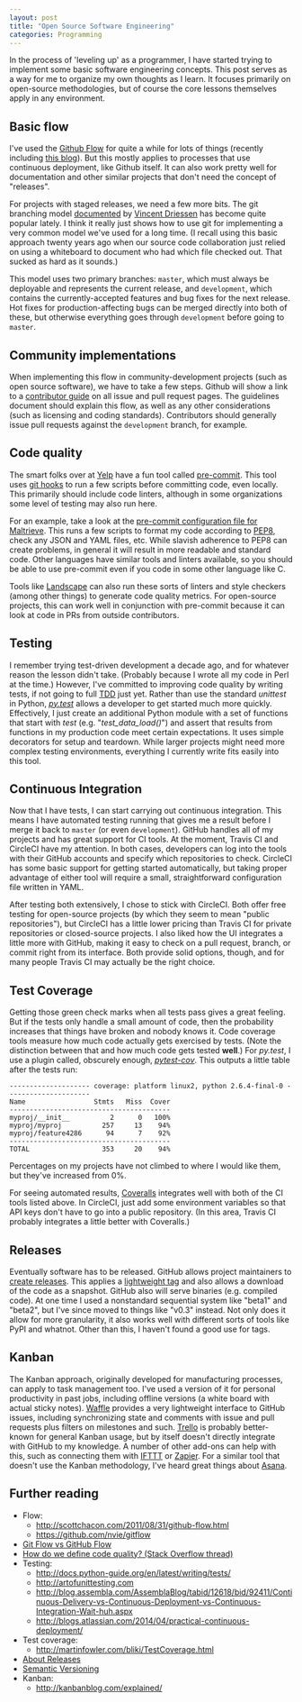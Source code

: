 ```yaml
---
layout: post
title: "Open Source Software Engineering"
categories: Programming
---
```


In the process of 'leveling up' as a programmer, I have started trying to implement some basic software engineering concepts. This post serves as a way for me to organize my own thoughts as I learn. It focuses primarily on open-source methodologies, but of course the core lessons themselves apply in any environment.

## Basic flow
I've used the [Github Flow](https://guides.github.com/introduction/flow/) for quite a while for lots of things (recently including [this blog](https://github.com/krmaxwell/krmaxwell.github.io)). But this mostly applies to processes that use continuous deployment, like Github itself. It can also work pretty well for documentation and other similar projects that don't need the concept of "releases".

For projects with staged releases, we need a few more bits. The git branching model [documented](http://nvie.com/posts/a-successful-git-branching-model/) by [Vincent Driessen](https://twitter.com/nvie) has become quite popular lately. I think it really just shows how to use git for implementing a very common model we've used for a long time. (I recall using this basic approach twenty years ago when our source code collaboration just relied on using a whiteboard to document who had which file checked out. That sucked as hard as it sounds.)

This model uses two primary branches: `master`, which must always be deployable and represents the current release, and `development`, which contains the currently-accepted features and bug fixes for the next release. Hot fixes for production-affecting bugs can be merged directly into both of these, but otherwise everything goes through `development` before going to `master`.

## Community implementations

When implementing this flow in community-development projects (such as open source software), we have to take a few steps. Github will show a link to a [contributor guide](https://github.com/blog/1184-contributing-guidelines) on all issue and pull request pages. The guidelines document should explain this flow, as well as any other considerations (such as licensing and coding standards). Contributors should generally issue pull requests against the `development` branch, for example.

## Code quality

The smart folks over at [Yelp](http://www.yelp.com) have a fun tool called [pre-commit](http://pre-commit.com). This tool uses [git hooks](http://githooks.com) to run a few scripts before committing code, even locally. This primarily should include code linters, although in some organizations some level of testing may also run here.

For an example, take a look at the [pre-commit configuration file for Maltrieve](https://github.com/krmaxwell/maltrieve/blob/3f6fdcc3c8d139dbab3c5153efc95f65b8f30251/.pre-commit-config.yaml). This runs a few scripts to format my code according to [PEP8](https://www.python.org/dev/peps/pep-0008/), check any JSON and YAML files, etc. While slavish adherence to PEP8 can create problems, in general it will result in more readable and standard code. Other languages have similar tools and linters available, so you should be able to use pre-commit even if you code in some other language like C.

Tools like [Landscape](https://landscape.io) can also run these sorts of linters and style checkers (among other things) to generate code quality metrics. For open-source projects, this can work well in conjunction with pre-commit because it can look at code in PRs from outside contributors.

## Testing

I remember trying test-driven development a decade ago, and for whatever reason the lesson didn't take. (Probably because I wrote all my code in Perl at the time.) However, I've committed to improving code quality by writing tests, if not going to full [TDD](http://c2.com/cgi/wiki?TestDrivenDevelopment) just yet. Rather than use the standard _unittest_ in Python, [_py.test_](http://pytest.org) allows a developer to get started much more quickly. Effectively, I just create an additional Python module with a set of functions that start with _test_ (e.g. "_test_data_load()_") and assert that results from functions in my production code meet certain expectations. It uses simple decorators for setup and teardown. While larger projects might need more complex testing environments, everything I currently write fits easily into this tool.

## Continuous Integration

Now that I have tests, I can start carrying out continuous integration. This means I have automated testing running that gives me a result before I merge it back to `master` (or even `development`). GitHub handles all of my projects and has great support for CI tools. At the moment, Travis CI and CircleCI have my attention. In both cases, developers can log into the tools with their GitHub accounts and specify which repositories to check. CircleCI has some basic support for getting started automatically, but taking proper advantage of either tool will require a small, straightforward configuration file written in YAML.

After testing both extensively, I chose to stick with CircleCI. Both offer free testing for open-source projects (by which they seem to mean "public repositories"), but CircleCI has a little lower pricing than Travis CI for private repositories or closed-source projects. I also liked how the UI integrates a little more with GitHub, making it easy to check on a pull request, branch, or commit right from its interface. Both provide solid options, though, and for many people Travis CI may actually be the right choice.

## Test Coverage

Getting those green check marks when all tests pass gives a great feeling. But if the tests only handle a small amount of code, then the probability increases that things have broken and nobody knows it. Code coverage tools measure how much code actually gets exercised by tests. (Note the distinction between that and how much code gets tested **well**.) For _py.test_, I use a plugin called, obscurely enough, [_pytest-cov_](https://pypi.python.org/pypi/pytest-cov). This outputs a little table after the tests run:

```
-------------------- coverage: platform linux2, python 2.6.4-final-0 ---------------------
Name                 Stmts   Miss  Cover
----------------------------------------
myproj/__init__          2      0   100%
myproj/myproj          257     13    94%
myproj/feature4286      94      7    92%
----------------------------------------
TOTAL                  353     20    94%
```

Percentages on my projects have not climbed to where I would like them, but they've increased from 0%.

For seeing automated results, [Coveralls](https://coveralls.io) integrates well with both of the CI tools listed above. In CircleCI, just add some environment variables so that API keys don't have to go into a public repository. (In this area, Travis CI probably integrates a little better with Coveralls.)

## Releases

Eventually software has to be released. GitHub allows project maintainers to [create releases](https://help.github.com/articles/creating-releases/). This applies a [lightweight tag](http://git-scm.com/book/en/v2/Git-Basics-Tagging#Lightweight-Tags) and also allows a download of the code as a snapshot. GitHub also will serve binaries (e.g. compiled code). At one time I used a nonstandard sequential system like "beta1" and "beta2", but I've since moved to things like "v0.3" instead. Not only does it allow for more granularity, it also works well with different sorts of tools like PyPI and whatnot. Other than this, I haven't found a good use for tags.

## Kanban

The Kanban approach, originally developed for manufacturing processes, can apply to task management too. I've used a version of it for personal productivity in past jobs, including offline versions (a white board with actual sticky notes). [Waffle](https://waffle.io) provides a very lightweight interface to GitHub issues, including synchronizing state and comments with issue and pull requests plus filters on milestones and such. [Trello](https://trello.com) is probably better-known for general Kanban usage, but by itself doesn't directly integrate with GitHub to my knowledge.  A number of other add-ons can help with this, such as connecting them with [IFTTT](https://ifttt.com) or [Zapier](https://zapier.com). For a similar tool that doesn't use the Kanban methodology, I've heard great things about [Asana](https://asana.com).

## Further reading

- Flow:
    - http://scottchacon.com/2011/08/31/github-flow.html
    - https://github.com/nvie/gitflow
- [Git Flow vs GitHub Flow](http://lucamezzalira.com/2014/03/10/git-flow-vs-github-flow/)
- [How do we define code quality? (Stack Overflow thread)](http://stackoverflow.com/questions/405243/how-do-we-define-code-quality)
- Testing:
    - http://docs.python-guide.org/en/latest/writing/tests/
    - http://artofunittesting.com
    - http://blog.assembla.com/AssemblaBlog/tabid/12618/bid/92411/Continuous-Delivery-vs-Continuous-Deployment-vs-Continuous-Integration-Wait-huh.aspx
    - http://blogs.atlassian.com/2014/04/practical-continuous-deployment/
- Test coverage:
    - http://martinfowler.com/bliki/TestCoverage.html
- [About Releases](https://help.github.com/articles/about-releases/)
- [Semantic Versioning](http://semver.org)
- Kanban:
    - http://kanbanblog.com/explained/
